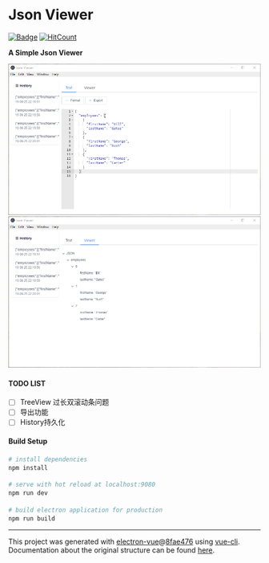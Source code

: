 # Json Viewer

[![Badge](https://img.shields.io/badge/link-JsonViewer-orange)](https://github.com/goodjun/json-viewer)
[![HitCount](http://hits.dwyl.io/goodjun/json-viewer.svg)](http://hits.dwyl.io/goodjun/json-viewer)

**A Simple Json Viewer**

<img src="screenshot.png">

<img src="screenshot-tree.png">

#### TODO LIST
- [ ] TreeView 过长双滚动条问题
- [ ] 导出功能
- [ ] History持久化

#### Build Setup

``` bash
# install dependencies
npm install

# serve with hot reload at localhost:9080
npm run dev

# build electron application for production
npm run build


```

---

This project was generated with [electron-vue](https://github.com/SimulatedGREG/electron-vue)@[8fae476](https://github.com/SimulatedGREG/electron-vue/tree/8fae4763e9d225d3691b627e83b9e09b56f6c935) using [vue-cli](https://github.com/vuejs/vue-cli). Documentation about the original structure can be found [here](https://simulatedgreg.gitbooks.io/electron-vue/content/index.html).
